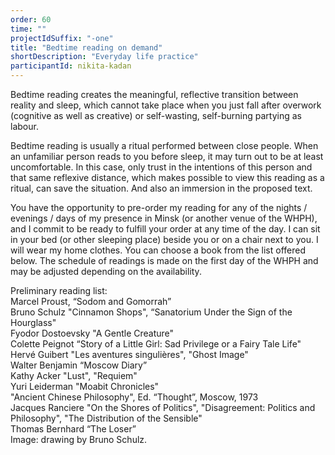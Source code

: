 ```yaml
---
order: 60
time: ""
projectIdSuffix: "-one"
title: "Bedtime reading on demand"
shortDescription: "Everyday life practice"
participantId: nikita-kadan
---
```


Bedtime reading creates the meaningful, reflective transition between reality and sleep, which cannot take place when you just fall after overwork (cognitive as well as creative) or self-wasting, self-burning partying as labour.

Bedtime reading is usually a ritual performed between close people. When an unfamiliar person reads to you before sleep, it may turn out to be at least uncomfortable. In this case, only trust in the intentions of this person and that same reflexive distance, which makes possible to view this reading as a ritual, can save the situation. And also an immersion in the proposed text.

You have the opportunity to pre-order my reading for any of the nights / evenings / days of my presence in Minsk (or another venue of the WHPH), and I commit to be ready to fulfill your order at any time of the day. I can sit in your bed (or other sleeping place) beside you or on a chair next to you. I will wear my home clothes. You can choose a book from the list offered below. The schedule of readings is made on the first day of the WHPH and may be adjusted depending on the availability.

Preliminary reading list:  
Marcel Proust, “Sodom and Gomorrah”  
Bruno Schulz "Cinnamon Shops", “Sanatorium Under the Sign of the Hourglass"  
Fyodor Dostoevsky "A Gentle Creature"  
Colette Peignot “Story of a Little Girl: Sad Privilege or a Fairy Tale Life"  
Hervé Guibert "Les aventures singulières", "Ghost Image"  
Walter Benjamin “Moscow Diary”  
Kathy Acker "Lust", "Requiem"  
Yuri Leiderman "Moabit Chronicles"  
"Ancient Chinese Philosophy", Ed. “Thought”, Moscow, 1973  
Jacques Ranciere "On the Shores of Politics", "Disagreement: Politics and Philosophy", "The Distribution of the Sensible"  
Thomas Bernhard “The Loser”  
Image: drawing by Bruno Schulz.
